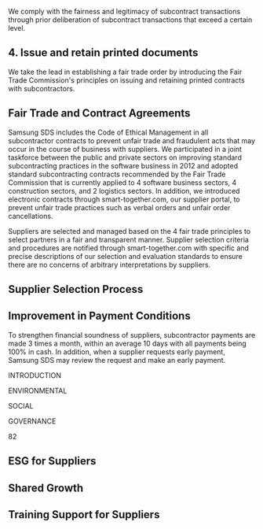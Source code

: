 We comply with the fairness and legitimacy of subcontract transactions through prior deliberation of subcontract transactions that exceed a certain level.

## **4. Issue and retain printed documents**

We take the lead in establishing a fair trade order by introducing the Fair Trade Commission's principles on issuing and retaining printed contracts with subcontractors.

## **Fair Trade and Contract Agreements**

Samsung SDS includes the Code of Ethical Management in all subcontractor contracts to prevent unfair trade and fraudulent acts that may occur in the course of business with suppliers. We participated in a joint taskforce between the public and private sectors on improving standard subcontracting practices in the software business in 2012 and adopted standard subcontracting contracts recommended by the Fair Trade Commission that is currently applied to 4 software business sectors, 4 construction sectors, and 2 logistics sectors. In addition, we introduced electronic contracts through smart-together.com, our supplier portal, to prevent unfair trade practices such as verbal orders and unfair order cancellations.

Suppliers are selected and managed based on the 4 fair trade principles to select partners in a fair and transparent manner. Supplier selection criteria and procedures are notified through smart-together.com with specific and precise descriptions of our selection and evaluation standards to ensure there are no concerns of arbitrary interpretations by suppliers.

## **Supplier Selection Process**

## **Improvement in Payment Conditions**

To strengthen financial soundness of suppliers, subcontractor payments are made 3 times a month, within an average 10 days with all payments being 100% in cash. In addition, when a supplier requests early payment, Samsung SDS may review the request and make an early payment.

INTRODUCTION

ENVIRONMENTAL

SOCIAL

GOVERNANCE

82

## **ESG for Suppliers**

## **Shared Growth**

## **Training Support for Suppliers**